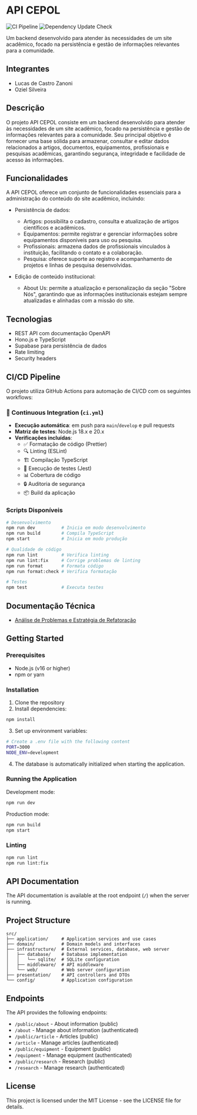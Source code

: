 # API CEPOL

![CI Pipeline](https://github.com/zanoni/api-cepol/workflows/CI%20Pipeline/badge.svg)
![Dependency Update Check](https://github.com/zanoni/api-cepol/workflows/Dependency%20Update%20Check/badge.svg)

Um backend desenvolvido para atender às necessidades de um site acadêmico, focado na persistência e gestão de informações relevantes para a comunidade.

## Integrantes

- Lucas de Castro Zanoni
- Oziel Silveira

## Descrição

O projeto API CEPOL consiste em um backend desenvolvido para atender às necessidades de um site acadêmico, focado na persistência e gestão de informações relevantes para a comunidade. Seu principal objetivo é fornecer uma base sólida para armazenar, consultar e editar dados relacionados a artigos, documentos, equipamentos, profissionais e pesquisas acadêmicas, garantindo segurança, integridade e facilidade de acesso às informações.

## Funcionalidades

A API CEPOL oferece um conjunto de funcionalidades essenciais para a administração do conteúdo do site acadêmico, incluindo:

- Persistência de dados:
  - Artigos: possibilita o cadastro, consulta e atualização de artigos científicos e acadêmicos.
  - Equipamentos: permite registrar e gerenciar informações sobre equipamentos disponíveis para uso ou pesquisa.
  - Profissionais: armazena dados de profissionais vinculados à instituição, facilitando o contato e a colaboração.
  - Pesquisa: oferece suporte ao registro e acompanhamento de projetos e linhas de pesquisa desenvolvidas.

- Edição de conteúdo institucional:
  - About Us: permite a atualização e personalização da seção "Sobre Nós", garantindo que as informações institucionais estejam sempre atualizadas e alinhadas com a missão do site.

## Tecnologias

- REST API com documentação OpenAPI
- Hono.js e TypeScript
- Supabase para persistência de dados
- Rate limiting
- Security headers

## CI/CD Pipeline

O projeto utiliza GitHub Actions para automação de CI/CD com os seguintes workflows:

### 🔄 Continuous Integration (`ci.yml`)

- **Execução automática**: em push para `main`/`develop` e pull requests
- **Matriz de testes**: Node.js 18.x e 20.x
- **Verificações incluídas**:
  - ✅ Formatação de código (Prettier)
  - 🔍 Linting (ESLint)
  - 🏗️ Compilação TypeScript
  - 🧪 Execução de testes (Jest)
  - 📊 Cobertura de código
  - 🔒 Auditoria de segurança
  - 📦 Build da aplicação

### Scripts Disponíveis

```bash
# Desenvolvimento
npm run dev          # Inicia em modo desenvolvimento
npm run build        # Compila TypeScript
npm start            # Inicia em modo produção

# Qualidade de código
npm run lint         # Verifica linting
npm run lint:fix     # Corrige problemas de linting
npm run format       # Formata código
npm run format:check # Verifica formatação

# Testes
npm test             # Executa testes
```

## Documentação Técnica

- [Análise de Problemas e Estratégia de Refatoração](./problems-detected.md)

## Getting Started

### Prerequisites

- Node.js (v16 or higher)
- npm or yarn

### Installation

1. Clone the repository
2. Install dependencies:

```bash
npm install
```

3. Set up environment variables:

```bash
# Create a .env file with the following content
PORT=3000
NODE_ENV=development
```

4. The database is automatically initialized when starting the application.

### Running the Application

Development mode:

```bash
npm run dev
```

Production mode:

```bash
npm run build
npm start
```

### Linting

```bash
npm run lint
npm run lint:fix
```

## API Documentation

The API documentation is available at the root endpoint (`/`) when the server is running.

## Project Structure

```
src/
├── application/     # Application services and use cases
├── domain/          # Domain models and interfaces
├── infrastructure/  # External services, database, web server
│   ├── database/    # Database implementation
│   │   └── sqlite/  # SQLite configuration
│   ├── middleware/  # API middleware
│   └── web/         # Web server configuration
├── presentation/    # API controllers and DTOs
└── config/          # Application configuration
```

## Endpoints

The API provides the following endpoints:

- `/public/about` - About information (public)
- `/about` - Manage about information (authenticated)
- `/public/article` - Articles (public)
- `/article` - Manage articles (authenticated)
- `/public/equipment` - Equipment (public)
- `/equipment` - Manage equipment (authenticated)
- `/public/research` - Research (public)
- `/research` - Manage research (authenticated)

## License

This project is licensed under the MIT License - see the LICENSE file for details.
